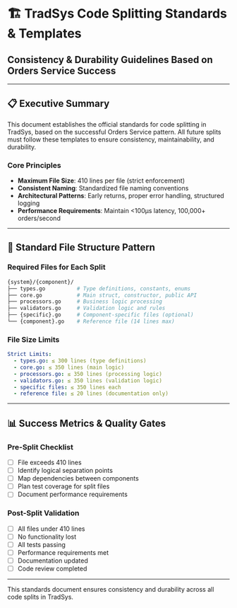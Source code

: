# 🏗️ **TradSys Code Splitting Standards & Templates**
## **Consistency & Durability Guidelines Based on Orders Service Success**

---

## 📋 **Executive Summary**

This document establishes the official standards for code splitting in TradSys, based on the successful Orders Service pattern. All future splits must follow these templates to ensure consistency, maintainability, and durability.

### **Core Principles**
- **Maximum File Size**: 410 lines per file (strict enforcement)
- **Consistent Naming**: Standardized file naming conventions
- **Architectural Patterns**: Early returns, proper error handling, structured logging
- **Performance Requirements**: Maintain <100μs latency, 100,000+ orders/second

---

## 🎯 **Standard File Structure Pattern**

### **Required Files for Each Split**
```bash
{system}/{component}/
├── types.go          # Type definitions, constants, enums
├── core.go           # Main struct, constructor, public API
├── processors.go     # Business logic processing
├── validators.go     # Validation logic and rules
├── {specific}.go     # Component-specific files (optional)
└── {component}.go    # Reference file (14 lines max)
```

### **File Size Limits**
```yaml
Strict Limits:
  - types.go: ≤ 300 lines (type definitions)
  - core.go: ≤ 350 lines (main logic)
  - processors.go: ≤ 350 lines (processing logic)
  - validators.go: ≤ 350 lines (validation logic)
  - specific files: ≤ 350 lines each
  - reference file: ≤ 20 lines (documentation only)
```

---

## 📊 **Success Metrics & Quality Gates**

### **Pre-Split Checklist**
- [ ] File exceeds 410 lines
- [ ] Identify logical separation points
- [ ] Map dependencies between components
- [ ] Plan test coverage for split files
- [ ] Document performance requirements

### **Post-Split Validation**
- [ ] All files under 410 lines
- [ ] No functionality lost
- [ ] All tests passing
- [ ] Performance requirements met
- [ ] Documentation updated
- [ ] Code review completed

---

This standards document ensures consistency and durability across all code splits in TradSys.

